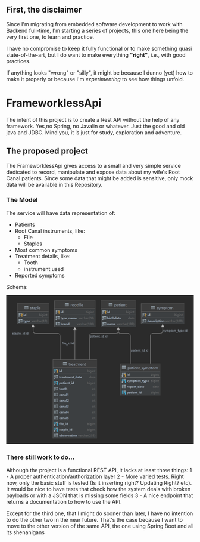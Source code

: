 ## First, the disclaimer

Since I'm migrating from embedded software development to work with Backend full-time, I'm starting a series of projects, this one here being the very first one, to learn and practice. 

I have no compromise to keep it fully functional or to make something quasi state-of-the-art, but I do want to make everything **"right"**, i.e., with good practices. 

If anything looks "wrong" or "silly", it might be because I dunno (yet) how to make it properly or because I'm _experimenting_ to see how things unfold. 

# FrameworklessApi

The intent of this project is to create a Rest API without the help of any framework. Yes,no Spring, no Javalin or whatever. Just the good and old java and JDBC.
Mind you, it is just for study, exploration and adventure.


## The proposed project

The FrameworklessApi gives access to a small and very simple service dedicated to record, manipulate and expose data about my wife's Root Canal patients. Since some data
that might be added is sensitive, only mock data will be available in this Repository. 

### The Model

The service will have data representation of:

* Patients
* Root Canal instruments, like:
  * File
  * Staples
* Most common symptoms
* Treatment details, like:
  * Tooth
  * instrument used
* Reported symptoms


Schema:

![database_schema](rootcanal_schema.png)


### There still work to do...

Although the project is a functional REST API, it lacks at least three things:
1 - A proper authentication/authorization layer
2 - More varied tests. Right now, only the basic stuff is tested (Is it inserting right? Updating Right? etc). It would be nice to have tests that check how the system deals with broken payloads or with a JSON that is missing some fields
3 - A nice endpoint that returns a documentation to how to use the API.

Except for the third one, that I might do sooner than later, I have no intention to do the other two in the near future. That's the case because I want to move to the other version of the same API, the one using Spring Boot and all its shenanigans

